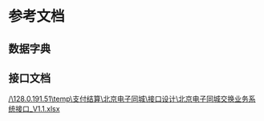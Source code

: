 # 参考文档

## 数据字典

## 接口文档

[/\\128.0.191.51\temp\支付结算\北京电子同城\接口设计\北京电子同城交换业务系统接口\_V1.1.xlsx](/\\128.0.191.51\temp\支付结算\北京电子同城\接口设计\北京电子同城交换业务系统接口_V1.1.xlsx "北京电子同城交换业务系统接口\_V1.1.xlsx")



